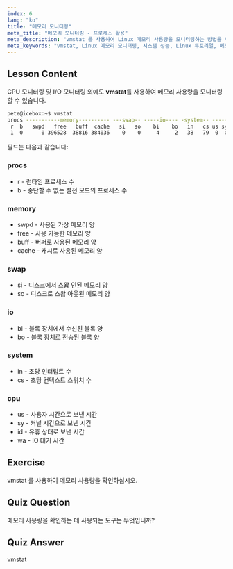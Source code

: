 ```yaml
---
index: 6
lang: "ko"
title: "메모리 모니터링"
meta_title: "메모리 모니터링 - 프로세스 활용"
meta_description: "vmstat 를 사용하여 Linux 메모리 사용량을 모니터링하는 방법을 배웁니다. 시스템 성능을 위한 메모리, 스왑 및 CPU 메트릭을 이해합니다. Linux 여정을 시작하세요!"
meta_keywords: "vmstat, Linux 메모리 모니터링, 시스템 성능, Linux 튜토리얼, 메모리 사용량, 초보자 Linux, Linux 가이드"
---
```


## Lesson Content

CPU 모니터링 및 I/O 모니터링 외에도 **vmstat**를 사용하여 메모리 사용량을 모니터링할 수 있습니다.

```bash
pete@icebox:~$ vmstat
procs -----------memory---------- ---swap-- -----io---- -system-- ------cpu-----
 r  b   swpd   free   buff  cache   si   so    bi    bo   in   cs us sy id wa st
 1  0      0 396528  38816 384036    0    0     4     2   38   79  0  0 99  0  0
```

필드는 다음과 같습니다:

### procs

- r - 런타임 프로세스 수
- b - 중단할 수 없는 절전 모드의 프로세스 수

### memory

- swpd - 사용된 가상 메모리 양
- free - 사용 가능한 메모리 양
- buff - 버퍼로 사용된 메모리 양
- cache - 캐시로 사용된 메모리 양

### swap

- si - 디스크에서 스왑 인된 메모리 양
- so - 디스크로 스왑 아웃된 메모리 양

### io

- bi - 블록 장치에서 수신된 블록 양
- bo - 블록 장치로 전송된 블록 양

### system

- in - 초당 인터럽트 수
- cs - 초당 컨텍스트 스위치 수

### cpu

- us - 사용자 시간으로 보낸 시간
- sy - 커널 시간으로 보낸 시간
- id - 유휴 상태로 보낸 시간
- wa - IO 대기 시간

## Exercise

vmstat 를 사용하여 메모리 사용량을 확인하십시오.

## Quiz Question

메모리 사용량을 확인하는 데 사용되는 도구는 무엇입니까?

## Quiz Answer

vmstat

